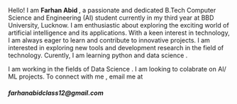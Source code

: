 <html>
<body>
<p>Hello! I am <b>Farhan Abid </b>, a passionate and dedicated B.Tech Computer Science and Engineering (AI) student currently in my third year at BBD University, Lucknow. I am enthusiastic about exploring the exciting world of artificial intelligence and its applications. With a keen interest in technology, I am always eager to learn and contribute to innovative projects.
  I am interested in exploring new tools and development research in the field of technology.
  Curently, I am learning python and data science .</p>
  I am working in the fields of Data Science .
  I am looking to colabrate on AI/ ML projects.
  To connect with me , email me at 
 <h5> farhanabidclass12@gmail.com</h5>
</body>
</html>
<!---
farhanabid786/farhanabid786 is a ✨ special ✨ repository because its `README.md` (this file) appears on your GitHub profile.
You can click the Preview link to take a look at your changes.
--->

